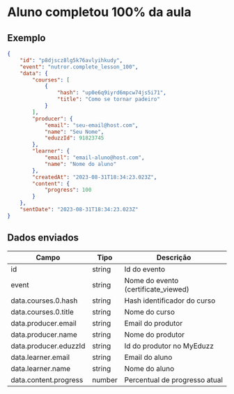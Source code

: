 # Aluno completou 100% da aula

## Exemplo

```json
{
    "id": "p8djscz8lg5k76avlyihkudy",
    "event": "nutror.complete_lesson_100",
    "data": {
        "courses": [
            {
                "hash": "up0e6q9iyrd6mpcw74js5i71",
                "title": "Como se tornar padeiro"
            }
        ],
        "producer": {
            "email": "seu-email@host.com",
            "name": "Seu Nome",
            "eduzzId": 91823745
        },
        "learner": {
            "email": "email-aluno@host.com",
            "name": "Nome do aluno"
        },
        "createdAt": "2023-08-31T18:34:23.023Z",
        "content": {
            "progress": 100
        }
    },
    "sentDate": "2023-08-31T18:34:23.023Z"
}
```

## Dados enviados

| Campo                 | Tipo   | Descrição                           |
|-----------------------|--------|-------------------------------------|
| id                    | string | Id do evento                        |
| event                 | string | Nome do evento (certificate_viewed) |
| data.courses.0.hash   | string | Hash identificador do curso         |
| data.courses.0.title  | string | Nome do curso                       |
| data.producer.email   | string | Email do produtor                   |
| data.producer.name    | string | Nome do produtor                    |
| data.producer.eduzzId | string | Id do produtor no MyEduzz           |
| data.learner.email    | string | Email do aluno                      |
| data.learner.name     | string | Nome do aluno                       |
| data.content.progress | number | Percentual de progresso atual       |
